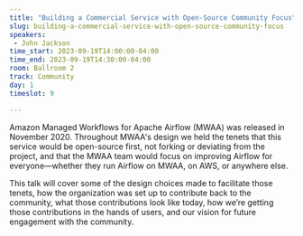 ```yaml
---
title: "Building a Commercial Service with Open-Source Community Focus"
slug: building-a-commercial-service-with-open-source-community-focus
speakers:
 - John Jackson
time_start: 2023-09-19T14:00:00-04:00
time_end: 2023-09-19T14:30:00-04:00
room: Ballroom 2
track: Community
day: 1
timeslot: 9

---
```


Amazon Managed Workflows for Apache Airflow (MWAA) was released in November 2020. Throughout MWAA's design we held the tenets that this service would be open-source first, not forking or deviating from the project, and that the MWAA team would focus on improving Airflow for everyone—whether they run Airflow on MWAA, on AWS, or anywhere else. 
 
This talk will cover some of the design choices made to facilitate those tenets, how the organization was set up to contribute back to the community, what those contributions look like today, how we’re getting those contributions in the hands of users, and our vision for future engagement with the community.